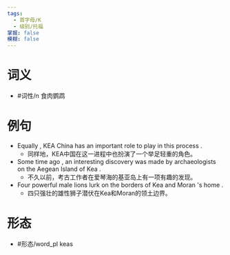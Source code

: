 ```yaml
---
tags:
  - 首字母/K
  - 级别/托福
掌握: false
模糊: false
---
```

# 词义
- #词性/n  食肉鹦鹉
# 例句
- Equally , KEA China has an important role to play in this process .
	- 同样地，KEA中国在这一进程中也扮演了一个举足轻重的角色。
- Some time ago , an interesting discovery was made by archaeologists on the Aegean Island of Kea .
	- 不久以前，考古工作者在爱琴海的基亚岛上有一项有趣的发现。
- Four powerful male lions lurk on the borders of Kea and Moran 's home .
	- 四只强壮的雄性狮子潜伏在Kea和Moran的领土边界。
# 形态
- #形态/word_pl keas
